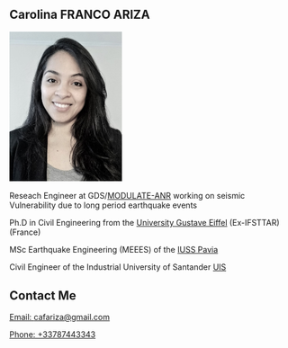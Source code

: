## Carolina FRANCO ARIZA
<img src="Photo.jpeg" alt="drawing" width="200"/>

Reseach Engineer at GDS/[MODULATE-ANR](https://modulate.brgm.fr/) working on seismic Vulnerability due to long period earthquake events

Ph.D in Civil Engineering from the [University Gustave Eiffel](https://www.univ-gustave-eiffel.fr/) (Ex-IFSTTAR) (France)

MSc Earthquake Engineering (MEEES) of the [IUSS Pavia](http://www.iusspavia.it/home)

Civil Engineer of the Industrial University of Santander [UIS](https://www.uis.edu.co/webUIS/es/index.jsp)

## Contact Me

[Email: cafariza@gmail.com](mailto:cafariza@gmail.com)

[Phone: +33787443343](callto:+33787443343)
